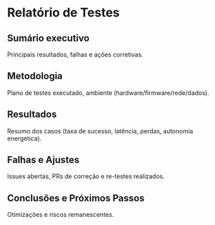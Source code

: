 # Relatório de Testes

## Sumário executivo
Principais resultados, falhas e ações corretivas.

## Metodologia
Plano de testes executado, ambiente (hardware/firmware/rede/dados).

## Resultados
Resumo dos casos (taxa de sucesso, latência, perdas, autonomia energética).

## Falhas e Ajustes
Issues abertas, PRs de correção e re-testes realizados.

## Conclusões e Próximos Passos
Otimizações e riscos remanescentes.
